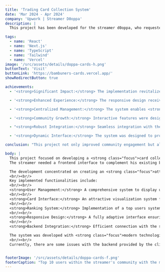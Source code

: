 ```yaml
---
title: 'Trading Card Collection System'
date: 'Mar 2024 - Apr 2024'
company: 'Upwork | Streamer D0oppa'
description: |
  This project has been developed for the streamer d0oppa, who requested a trading card management system for his followers.

tags:
  - name: 'React'
  - name: 'Next.js'
  - name: 'TypeScript'
  - name: 'Tailwind'
  - name: 'Vercel'
image: '/src/assets/details/doppa-cards-h.png'
buttonText: 'Visit'
buttonLink: 'https://bambuners-cards.vercel.app/'
showRedirectButton: true 

achievements:
  - '<strong>Significant Impact:</strong> The implementation revitalized the community, improving <strong class="focus">user engagement and participation</strong>.'

  - '<strong>Enhanced Experience:</strong> The responsive design received <strong class="focus">positive feedback from the community</strong> on both desktop and mobile.'

  - '<strong>Centralized Management:</strong> The system enables <strong class="focus">comprehensive management</strong> of users and their card collections in one platform.'

  - '<strong>Community Growth:</strong> Interactive features were designed to <strong class="focus">boost participation</strong> through card collection dynamics.'

  - "<strong>Robust Integration:</strong> Seamless integration with the streamer's existing backend system."

  - '<strong>Dynamic Interface:</strong> The system was designed to provide <strong class="focus">attractive visualization</strong> of cards and rankings.'

conclusion: "This project not only improved community engagement but also provided a strategic solution to reinvigorate the streamer's community through an interactive card collection system."

body: |
  This project focused on developing a <strong class="focus">card collection management system</strong> for streamer d0oppa's community. <br/><br/>
  The streamer needed a frontend interface to complement his existing backend, aiming to create an engaging system for managing trading cards with his community.

  The development concentrated on creating an <strong class="focus">attractive user experience</strong> that would revitalize community participation.
  <br/><br/>
  Key implemented functionalities include:
  <br/><br/>
  <strong>User Management:</strong> A comprehensive system to display users and their collections, including detailed tracking of card ownership.
  <br/><br/>
  <strong>Card Interface:</strong> An attractive visualization system for available cards and user collections, ensuring an engaging display of content.
  <br/><br/>
  <strong>Ranking System:</strong> Implementation of a top users system based on card collection quantities, promoting healthy competition.
  <br/><br/>
  <strong>Responsive Design:</strong> A fully adaptive interface ensuring optimal experience across all devices.
  <br/><br/>
  <strong>Backend Integration:</strong> Efficient connection with the streamer's existing API system.

  The system was developed with <strong class="focus">modern technologies</strong> such as React with Next.js, TypeScript for robust development, and Tailwind CSS for responsive design. The platform was deployed on Vercel for optimal performance.
  <br/><br/>
  Currently, there are some issues with the backend provided by the client. Communication attempts have been made to resolve these problems, but no response has been received to implement the necessary fixes.


footerImage: '/src/assets/details/doppa-cards-f.png'
footerCaption: "Top 10 users within the streamer's community with the most letters to their names"
---
```

